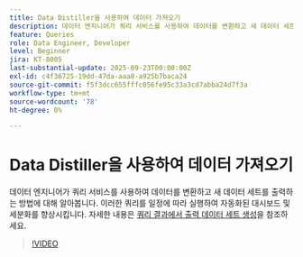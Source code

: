 ```yaml
---
title: Data Distiller을 사용하여 데이터 가져오기
description: 데이터 엔지니어가 쿼리 서비스를 사용하여 데이터를 변환하고 새 데이터 세트를 출력하는 방법에 대해 알아봅니다. 이러한 쿼리를 일정에 따라 실행하여 자동화된 대시보드 및 세분화를 향상시킵니다.
feature: Queries
role: Data Engineer, Developer
level: Beginner
jira: KT-8005
last-substantial-update: 2025-09-23T00:00:00Z
exl-id: c4f36725-19dd-47da-aaa8-a925b7baca24
source-git-commit: f5f3dcc655fffc056fe95c33a3cd7abba24d7f3a
workflow-type: tm+mt
source-wordcount: '78'
ht-degree: 0%

---
```


# Data Distiller을 사용하여 데이터 가져오기

데이터 엔지니어가 쿼리 서비스를 사용하여 데이터를 변환하고 새 데이터 세트를 출력하는 방법에 대해 알아봅니다. 이러한 쿼리를 일정에 따라 실행하여 자동화된 대시보드 및 세분화를 향상시킵니다. 자세한 내용은 [쿼리 결과에서 출력 데이터 세트 생성](https://experienceleague.adobe.com/ko/docs/experience-platform/query/ui/create-datasets)을 참조하세요.

>[!VIDEO](https://video.tv.adobe.com/v/3414070?learn=on&enablevpops&captions=kor)
